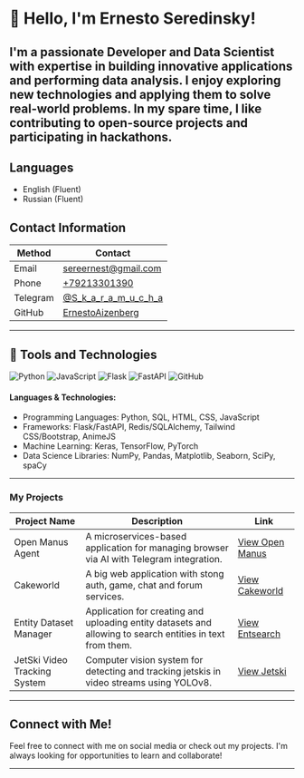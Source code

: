 # 👋 Hello, I'm Ernesto Seredinsky!

I'm a passionate Developer and Data Scientist with expertise in building innovative applications and performing data analysis. I enjoy exploring new technologies and applying them to solve real-world problems. In my spare time, I like contributing to open-source projects and participating in hackathons.
---
## Languages
- English (Fluent)
- Russian (Fluent)

## Contact Information

| Method     | Contact                                      |
|------------|----------------------------------------------|
| Email  | [sereernest@gmail.com](mailto:sereernest@gmail.com) |
| Phone  | [+79213301390](tel:+79213301390)            |
| Telegram| [@S_k_a_r_a_m_u_c_h_a](https://t.me/S_k_a_r_a_m_u_c_h_a) |
| GitHub | [ErnestoAizenberg](https://github.com/ErnestoAizenberg) |

---
## 🔧 Tools and Technologies

![Python](https://img.shields.io/badge/Python-3776AB?style=flat-square&logo=python&logoColor=white)
![JavaScript](https://img.shields.io/badge/JavaScript-F7DF1E?style=flat-square&logo=javascript&logoColor=black)
![Flask](https://img.shields.io/badge/Flask-000000?style=flat-square&logo=flask&logoColor=white)
![FastAPI](https://img.shields.io/badge/FastAPI-009688?style=flat-square&logo=fastapi&logoColor=white)
![GitHub](https://img.shields.io/badge/GitHub-181717?style=flat-square&logo=github&logoColor=white)  
#### Languages & Technologies:
- Programming Languages: Python, SQL, HTML, CSS, JavaScript
- Frameworks: Flask/FastAPI, Redis/SQLAlchemy, Tailwind CSS/Bootstrap, AnimeJS
- Machine Learning: Keras, TensorFlow, PyTorch
- Data Science Libraries: NumPy, Pandas, Matplotlib, Seaborn, SciPy, spaCy
---


### My Projects
| Project Name          | Description                                           | Link                                      |
|----------------------|-------------------------------------------------------|-------------------------------------------|
| Open Manus Agent | A microservices-based application for managing browser via AI with Telegram integration. | [View Open Manus](https://github.com/ErnestoAizenberg/open-manus-agent) |
| Cakeworld        | A big web application with stong auth, game, chat and forum services.    | [View Cakeworld](https://github.com/ErnestoAizenberg/cakeworld) |
| Entity Dataset Manager | Application for creating and uploading entity datasets and allowing to search entities in text from them. | [View Entsearch](https://github.com/ErnestoAizenberg/entsearch) |
| JetSki Video Tracking System | Computer vision system for detecting and tracking jetskis in video streams using YOLOv8. | [View Jetski](https://github.com/ErnestoAizenberg/jetski-tracker) |

---

## Connect with Me!
Feel free to connect with me on social media or check out my projects. I'm always looking for opportunities to learn and collaborate! 

---
